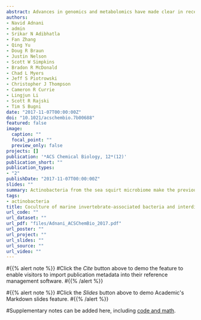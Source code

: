 ```yaml
---
abstract: Advances in genomics and metabolomics have made clear in recent years that microbial biosynthetic capacities on Earth far exceed previous expectations. This is attributable, in part, to the realization that most microbial natural product (NP) producers harbor biosynthetic machineries not readily amenable to classical laboratory fermentation conditions. Such “cryptic” or dormant biosynthetic gene clusters (BGCs) encode for a vast assortment of potentially new antibiotics and, as such, have become extremely attractive targets for activation under controlled laboratory conditions. We report here that coculturing of a Rhodococcus sp. and a Micromonospora sp. affords keyicin, a new and otherwise unattainable bis-nitroglycosylated anthracycline whose mechanism of action (MOA) appears to deviate from those of other anthracyclines. The structure of keyicin was elucidated using high resolution MS and NMR technologies, as well as detailed molecular modeling studies. Sequencing of the keyicin BGC (within the Micromonospora genome) enabled both structural and genomic comparisons to other anthracycline-producing systems informing efforts to characterize keyicin. The new NP was found to be selectively active against Gram-positive bacteria including both Rhodococcus sp. and Mycobacterium sp. E. coli-based chemical genomics studies revealed that keyicin’s MOA, in contrast to many other anthracyclines, does not invoke nucleic acid damage.
authors:
- Navid Adnani
- admin
- Srikar N Adibhatla
- Fan Zhang
- Qing Yu
- Doug R Braun
- Justin Nelson
- Scott W Simpkins
- Bradon R McDonald
- Chad L Myers
- Jeff S Piotrowski
- Christopher J Thompson
- Cameron R Currie
- Lingjun Li
- Scott R Rajski
- Tim S Bugni
date: "2017-11-07T00:00:00Z"
doi: "10.1021/acschembio.7b00688"
featured: false
image:
  caption: ""
  focal_point: ""
  preview_only: false
projects: []
publication: '*ACS Chemical Biology, 12*(12)'
publication_short: ""
publication_types:
- "2"
publishDate: "2017-11-07T00:00:00Z"
slides: ""
summary: Actinobacteria from the sea squirt microbiome make the previously-undescribed antibiotic keyicin only in cocultire with a co-isolate.
tags:
- actinobacteria
title: Coculture of marine invertebrate-associated bacteria and interdisciplinary technologies enable biosynthesis and discovery of a new antibiotic, keyicin
url_code: ""
url_dataset: ""
url_pdf: "files/Adnani_ACSChemBio_2017.pdf"
url_poster: ""
url_project: ""
url_slides: ""
url_source: ""
url_video: ""
---
```


#{{% alert note %}}
#Click the *Cite* button above to demo the feature to enable visitors to import publication metadata into their reference management software.
#{{% /alert %}}

#{{% alert note %}}
#Click the *Slides* button above to demo Academic's Markdown slides feature.
#{{% /alert %}}

#Supplementary notes can be added here, including [code and math](https://sourcethemes.com/academic/docs/writing-markdown-latex/).
